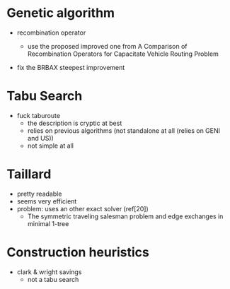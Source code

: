 # Genetic algorithm

- recombination operator
    - use the proposed improved one from A Comparison of Recombination Operators for Capacitate Vehicle Routing Problem

- fix the BRBAX steepest improvement


# Tabu Search

- fuck taburoute
    - the description is cryptic at best
    - relies on previous algorithms (not standalone at all (relies on GENI and US))
    - not simple at all


# Taillard
- pretty readable
- seems very efficient
- problem: uses an other exact solver (ref[20])
    - The symmetric traveling salesman problem and edge exchanges in minimal 1-tree


# Construction heuristics

- clark & wright savings
    - not a tabu search